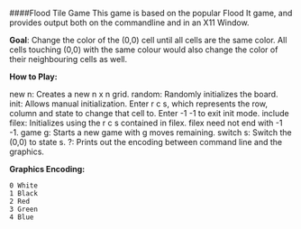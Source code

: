 ####Flood Tile Game
This game is based on the popular Flood It game, and provides output both on the commandline and in an X11 Window.

**Goal**: Change the color of the (0,0) cell until all cells are the same color. All cells touching (0,0) with the same colour would also change the color of their neighbouring cells as well.

**How to Play:**

new n: Creates a new n x n grid. 
random: Randomly initializes the board.
init: Allows manual initialization. Enter r c s, which represents the row, column and state to change that cell to. Enter -1 -1 to exit init mode.
include filex: Initializes using the r c s contained in filex. filex need not end with -1 -1.
game g: Starts a new game with g moves remaining.
switch s: Switch the (0,0) to state s.
?: Prints out the encoding between command line and the graphics.


**Graphics Encoding:**
```
0 White
1 Black
2 Red
3 Green
4 Blue
```
